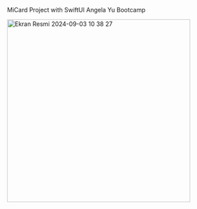 MiCard Project with SwiftUI
Angela Yu Bootcamp

<img width="428" alt="Ekran Resmi 2024-09-03 10 38 27" src="https://github.com/user-attachments/assets/ad3469e4-3bf5-4924-8b74-6d11c01a572b">
